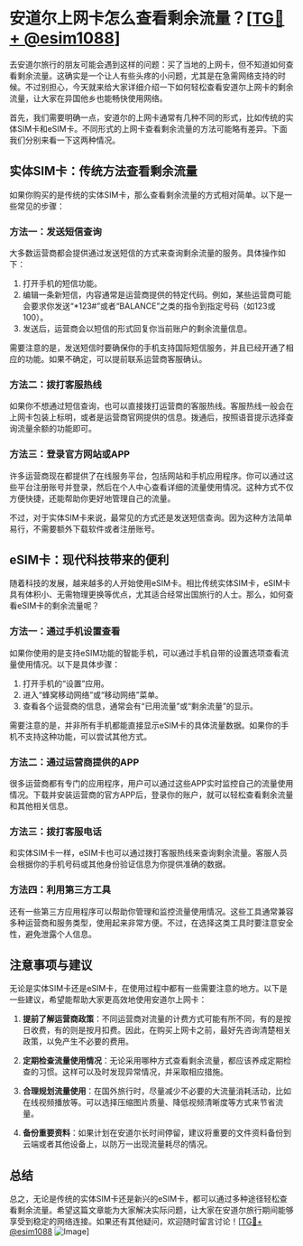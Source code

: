 # 安道尔上网卡怎么查看剩余流量？[[TG💪+ @esim1088](https://t.me/s/esim1088)]

去安道尔旅行的朋友可能会遇到这样的问题：买了当地的上网卡，但不知道如何查看剩余流量。这确实是一个让人有些头疼的小问题，尤其是在急需网络支持的时候。不过别担心，今天就来给大家详细介绍一下如何轻松查看安道尔上网卡的剩余流量，让大家在异国他乡也能畅快使用网络。

首先，我们需要明确一点，安道尔的上网卡通常有几种不同的形式，比如传统的实体SIM卡和eSIM卡。不同形式的上网卡查看剩余流量的方法可能略有差异。下面我们分别来看一下这两种情况。

## 实体SIM卡：传统方法查看剩余流量

如果你购买的是传统的实体SIM卡，那么查看剩余流量的方式相对简单。以下是一些常见的步骤：

### 方法一：发送短信查询
大多数运营商都会提供通过发送短信的方式来查询剩余流量的服务。具体操作如下：
1. 打开手机的短信功能。
2. 编辑一条新短信，内容通常是运营商提供的特定代码。例如，某些运营商可能会要求你发送“*123#”或者“BALANCE”之类的指令到指定号码（如123或100）。
3. 发送后，运营商会以短信的形式回复你当前账户的剩余流量信息。

需要注意的是，发送短信时要确保你的手机支持国际短信服务，并且已经开通了相应的功能。如果不确定，可以提前联系运营商客服确认。

### 方法二：拨打客服热线
如果你不想通过短信查询，也可以直接拨打运营商的客服热线。客服热线一般会在上网卡包装上标明，或者是运营商官网提供的信息。拨通后，按照语音提示选择查询流量余额的功能即可。

### 方法三：登录官方网站或APP
许多运营商现在都提供了在线服务平台，包括网站和手机应用程序。你可以通过这些平台注册账号并登录，然后在个人中心查看详细的流量使用情况。这种方式不仅方便快捷，还能帮助你更好地管理自己的流量。

不过，对于实体SIM卡来说，最常见的方式还是发送短信查询。因为这种方法简单易行，不需要额外下载软件或者注册账号。

## eSIM卡：现代科技带来的便利

随着科技的发展，越来越多的人开始使用eSIM卡。相比传统实体SIM卡，eSIM卡具有体积小、无需物理更换等优点，尤其适合经常出国旅行的人士。那么，如何查看eSIM卡的剩余流量呢？

### 方法一：通过手机设置查看
如果你使用的是支持eSIM功能的智能手机，可以通过手机自带的设置选项查看流量使用情况。以下是具体步骤：
1. 打开手机的“设置”应用。
2. 进入“蜂窝移动网络”或“移动网络”菜单。
3. 查看各个运营商的信息，通常会有“已用流量”或“剩余流量”的显示。

需要注意的是，并非所有手机都能直接显示eSIM卡的具体流量数据。如果你的手机不支持这种功能，可以尝试其他方式。

### 方法二：通过运营商提供的APP
很多运营商都有专门的应用程序，用户可以通过这些APP实时监控自己的流量使用情况。下载并安装运营商的官方APP后，登录你的账户，就可以轻松查看剩余流量和其他相关信息。

### 方法三：拨打客服电话
和实体SIM卡一样，eSIM卡也可以通过拨打客服热线来查询剩余流量。客服人员会根据你的手机号码或其他身份验证信息为你提供准确的数据。

### 方法四：利用第三方工具
还有一些第三方应用程序可以帮助你管理和监控流量使用情况。这些工具通常兼容多种运营商和服务类型，使用起来非常方便。不过，在选择这类工具时要注意安全性，避免泄露个人信息。

## 注意事项与建议

无论是实体SIM卡还是eSIM卡，在使用过程中都有一些需要注意的地方。以下是一些建议，希望能帮助大家更高效地使用安道尔上网卡：

1. **提前了解运营商政策**：不同运营商对流量的计费方式可能有所不同，有的是按日收费，有的则是按月扣费。因此，在购买上网卡之前，最好先咨询清楚相关政策，以免产生不必要的费用。

2. **定期检查流量使用情况**：无论采用哪种方式查看剩余流量，都应该养成定期检查的习惯。这样可以及时发现异常情况，并采取相应措施。

3. **合理规划流量使用**：在国外旅行时，尽量减少不必要的大流量消耗活动，比如在线视频播放等。可以选择压缩图片质量、降低视频清晰度等方式来节省流量。

4. **备份重要资料**：如果计划在安道尔长时间停留，建议将重要的文件资料备份到云端或者其他设备上，以防万一出现流量耗尽的情况。

## 总结

总之，无论是传统的实体SIM卡还是新兴的eSIM卡，都可以通过多种途径轻松查看剩余流量。希望这篇文章能为大家解决实际问题，让大家在安道尔旅行期间能够享受到稳定的网络连接。如果还有其他疑问，欢迎随时留言讨论！[[TG💪+ @esim1088](https://t.me/s/esim1088) ![Image](https://i.postimg.cc/4NQfJmqS/Snipaste-2025-05-13-00-14-12.png)]